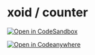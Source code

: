 # xoid / counter

[![Open in CodeSandbox](https://img.shields.io/badge/Open%20in-CodeSandbox-blue?style=flat&colorA=4f2eb3&colorB=4f2eb3&logo=codesandbox)](https://githubbox.com/xoidlabs/xoid/tree/master/examples/counter)

[![Open in Codeanywhere](https://codeanywhere.com/img/open-in-codeanywhere-btn.svg)](https://app.codeanywhere.com/#https://github.com/xoidlabs/xoid)